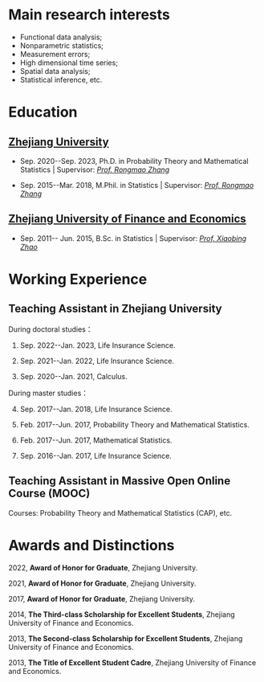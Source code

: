 # Main research interests
- Functional data analysis;
- Nonparametric statistics; 
- Measurement errors;  
- High dimensional time series;  
- Spatial data analysis; 
- Statistical inference, etc.

# Education
 
## [Zhejiang University](https://www.zju.edu.cn/)

- Sep. 2020--Sep. 2023, Ph.D. in Probability Theory and Mathematical Statistics  |  Supervisor: *[Prof. Rongmao Zhang](https://person.zju.edu.cn/en/0006280)* 

- Sep. 2015--Mar. 2018, M.Phil. in Statistics  |  Supervisor: *[Prof. Rongmao Zhang](https://person.zju.edu.cn/en/0006280)* 

## [Zhejiang University of Finance and Economics](https://www.zufe.edu.cn/)

- Sep. 2011-- Jun. 2015, B.Sc. in Statistics  |  Supervisor: *[Prof. Xiaobing Zhao](https://ds.zufe.edu.cn/info/1104/4821.htm)* 


# Working Experience

Teaching Assistant in Zhejiang University
------
During doctoral studies： 

1. Sep. 2022--Jan. 2023, Life Insurance Science.

2. Sep. 2021--Jan. 2022, Life Insurance Science.

3. Sep. 2020--Jan. 2021, Calculus.

During master studies：

4. Sep. 2017--Jan. 2018, Life Insurance Science.

5. Feb. 2017--Jun. 2017, Probability Theory and Mathematical Statistics.

6. Feb. 2017--Jun. 2017, Mathematical Statistics.

7. Sep. 2016--Jan. 2017, Life Insurance Science.

Teaching Assistant in Massive Open Online Course (MOOC)
------
Courses: Probability Theory and Mathematical Statistics (CAP), etc.

# Awards and Distinctions

2022, **Award of Honor for Graduate**, Zhejiang University.

2021, **Award of Honor for Graduate**, Zhejiang University.

2017, **Award of Honor for Graduate**, Zhejiang University.

2014, **The Third-class Scholarship for Excellent Students**, Zhejiang University of Finance and Economics.

2013, **The Second-class Scholarship for Excellent Students**, Zhejiang University of Finance and Economics.

2013, **The Title of Excellent Student Cadre**, Zhejiang University of Finance and Economics. 

